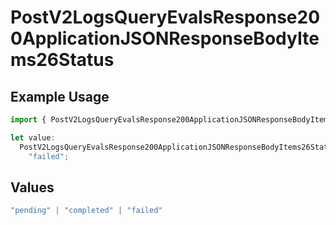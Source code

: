 # PostV2LogsQueryEvalsResponse200ApplicationJSONResponseBodyItems26Status

## Example Usage

```typescript
import { PostV2LogsQueryEvalsResponse200ApplicationJSONResponseBodyItems26Status } from "orq-poc-typescript-multi-env-version/models/operations";

let value:
  PostV2LogsQueryEvalsResponse200ApplicationJSONResponseBodyItems26Status =
    "failed";
```

## Values

```typescript
"pending" | "completed" | "failed"
```